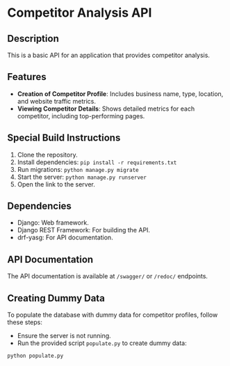 # Competitor Analysis API

## Description
This is a basic API for an application that provides competitor analysis.

## Features
- **Creation of Competitor Profile**: Includes business name, type, location, and website traffic metrics.
- **Viewing Competitor Details**: Shows detailed metrics for each competitor, including top-performing pages.


## Special Build Instructions
1. Clone the repository.
2. Install dependencies: `pip install -r requirements.txt`
3. Run migrations: `python manage.py migrate`
4. Start the server: `python manage.py runserver`
5. Open the link to the server.

## Dependencies
- Django: Web framework.
- Django REST Framework: For building the API.
- drf-yasg: For API documentation.

## API Documentation
The API documentation is available at `/swagger/` or `/redoc/` endpoints.


## Creating Dummy Data
To populate the database with dummy data for competitor profiles, follow these steps:

- Ensure the server is not running.
- Run the provided script `populate.py` to create dummy data:

```
python populate.py
```